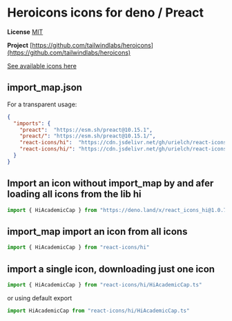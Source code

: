 # Heroicons icons for deno / Preact

**License** [MIT](https://opensource.org/licenses/MIT)

**Project** [https://github.com/tailwindlabs/heroicons](https://github.com/tailwindlabs/heroicons)

[See available icons here](https://react-icons.github.io/react-icons/icons?name=hi)

## import_map.json

For a transparent usage:

```json
{
  "imports": {
    "preact":  "https://esm.sh/preact@10.15.1",
    "preact/": "https://esm.sh/preact@10.15.1/",
    "react-icons/hi":  "https://cdn.jsdelivr.net/gh/urielch/react-icons-hi@1.0.7/mod.ts",
    "react-icons/hi/": "https://cdn.jsdelivr.net/gh/urielch/react-icons-hi@1.0.7/ico/",
  }
}
```

## Import an icon without import_map by and afer loading all icons from the lib hi

```ts
import { HiAcademicCap } from "https://deno.land/x/react_icons_hi@1.0.7/mod.ts"
```

## import_map import an icon from all icons

```ts
import { HiAcademicCap } from "react-icons/hi"
```

## import a single icon, downloading just one icon

```ts
import { HiAcademicCap } from "react-icons/hi/HiAcademicCap.ts"
```

or using default export

```ts
import HiAcademicCap from "react-icons/hi/HiAcademicCap.ts"
```

